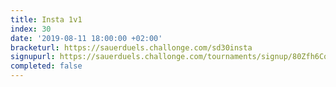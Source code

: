 ```yaml
---
title: Insta 1v1
index: 30
date: '2019-08-11 18:00:00 +02:00'
bracketurl: https://sauerduels.challonge.com/sd30insta
signupurl: https://sauerduels.challonge.com/tournaments/signup/80Zfh6Cqt5
completed: false
---
```

